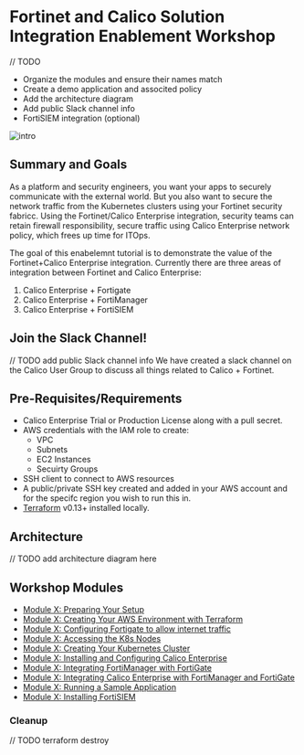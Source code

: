# Fortinet and Calico Solution Integration Enablement Workshop

// TODO
- Organize the modules and ensure their names match
- Create a demo application and associted policy 
- Add the architecture diagram
- Add public Slack channel info
- FortiSIEM integration (optional)


![intro](https://docs.projectcalico.org/images/intro/performance.png)

## Summary and Goals

As a platform and security engineers, you want your apps to securely communicate with the external world. But you also want to secure the network traffic from the Kubernetes clusters using your Fortinet security fabricc. Using the Fortinet/Calico Enterprise integration, security teams can retain firewall responsibility, secure traffic using Calico Enterprise network policy, which frees up time for ITOps.

The goal of this enabelemnt tutorial is to demonstrate the value of the Fortinet+Calico Enterprise integration. Currently there are three areas of integration between Fortinet and Calico Enterprise:

1. Calico Enterprise + Fortigate
2. Calico Enterprise + FortiManager
3. Calico Enterprise + FortiSIEM


## Join the Slack Channel!

// TODO add public Slack channel info
We have created a slack channel on the Calico User Group to discuss all things related to Calico + Fortinet. 

## Pre-Requisites/Requirements

- Calico Enterprise Trial or Production License along with a pull secret. 
- AWS credentials with the IAM role to create:
  * VPC
  * Subnets
  * EC2 Instances
  * Secuirty Groups
- SSH client to connect to AWS resources
- A public/private SSH key created and added in your AWS account and for the specifc region you wish to run this in.
- [Terraform](https://learn.hashicorp.com/tutorials/terraform/install-cli) v0.13+ installed locally.

## Architecture

// TODO add architecture diagram here

## Workshop Modules

- [Module X: Preparing Your Setup](./modules/00.md)
- [Module X: Creating Your AWS Environment with Terraform](./modules/01.md)
- [Module X: Configuring Fortigate to allow internet traffic](./modules/x02.md)
- [Module X: Accessing the K8s Nodes](./modules/x03.md)
- [Module X: Creating Your Kubernetes Cluster](./modules/02.md)
- [Module X: Installing and Configuring Calico Enterprise](./modules/03.md)
- [Module X: Integrating FortiManager with FortiGate](./modules/05.md)
- [Module X: Integrating Calico Enterprise with FortiManager and FortiGate](./modules/04.md)
- [Module X: Running a Sample Application](./modules/06.md)
- [Module X: Installing FortiSIEM]()

### Cleanup

// TODO terraform destroy


